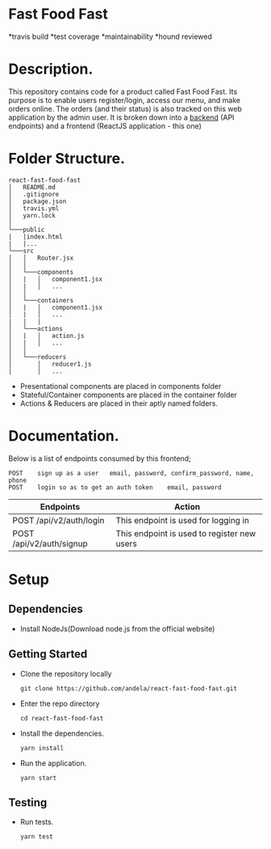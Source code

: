 # Fast Food Fast

*travis build *test coverage *maintainability *hound reviewed

# Description.

This repository contains code for a product called Fast Food Fast. Its purpose is to enable users register/login, access our menu, and make orders online. The orders (and their status) is also tracked on this web application by the admin user. It is broken down into a [backend](https://github.com/bibangamba/fast-food-fast/tree/ch-power-ui-with-endpoints) (API endpoints) and a frontend (ReactJS application - this one)

# Folder Structure.

```
react-fast-food-fast
│   README.md
│   .gitignore
│   package.json
│   travis.yml
│   yarn.lock
│
└───public
|   |index.html
|   |...
└───src
│   │   Router.jsx
│   │
│   └───components
│   |   │   component1.jsx
│   |   │   ...
│   │
│   └───containers
│   |   │   component1.jsx
│   |   │   ...
|   |   |
│   └───actions
│   |   │   action.js
│   |   │   ...
│   │
│   └───reducers
│       │   reducer1.js
│       │   ...
```

- Presentational components are placed in components folder
- Stateful/Container components are placed in the container folder
- Actions & Reducers are placed in their aptly named folders.

# Documentation.

Below is a list of endpoints consumed by this frontend;

    POST	sign up as a user	email, password, confirm_password, name, phone
    POST	login so as to get an auth token	email, password

| Endpoints                | Action                                      |
| ------------------------ | ------------------------------------------- |
| POST /api/v2/auth/login  | This endpoint is used for logging in        |
| POST /api/v2/auth/signup | This endpoint is used to register new users |

# Setup

## Dependencies

- Install NodeJs(Download node.js from the official website)

## Getting Started

- Clone the repository locally

  `git clone https://github.com/andela/react-fast-food-fast.git`

- Enter the repo directory

  `cd react-fast-food-fast`

- Install the dependencies.

  `yarn install`

- Run the application.

  `yarn start`

## Testing

- Run tests.

  `yarn test`
